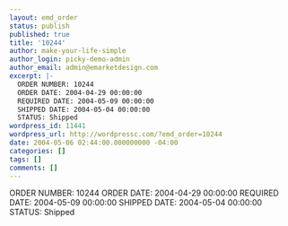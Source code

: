 ```yaml
---
layout: emd_order
status: publish
published: true
title: '10244'
author: make-your-life-simple
author_login: picky-demo-admin
author_email: admin@emarketdesign.com
excerpt: |-
  ORDER NUMBER: 10244
  ORDER DATE: 2004-04-29 00:00:00
  REQUIRED DATE: 2004-05-09 00:00:00
  SHIPPED DATE: 2004-05-04 00:00:00
  STATUS: Shipped
wordpress_id: 11441
wordpress_url: http://wordpressc.com/?emd_order=10244
date: 2004-05-06 02:44:00.000000000 -04:00
categories: []
tags: []
comments: []
---
```

ORDER NUMBER: 10244
ORDER DATE: 2004-04-29 00:00:00
REQUIRED DATE: 2004-05-09 00:00:00
SHIPPED DATE: 2004-05-04 00:00:00
STATUS: Shipped
